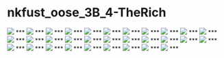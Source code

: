 nkfust_oose_3B_4-TheRich
========================
<img src="https://fbcdn-sphotos-a-a.akamaihd.net/hphotos-ak-xap1/t31.0-8/s960x960/10847177_767566140002182_1693200423386038476_o.jpg">
***
<img src="https://fbcdn-sphotos-d-a.akamaihd.net/hphotos-ak-xpf1/t31.0-8/s960x960/10697281_767566186668844_6617429882837237980_o.jpg">
***
<img src="https://fbcdn-sphotos-f-a.akamaihd.net/hphotos-ak-xpa1/t31.0-8/s960x960/10900211_767566230002173_3171093678962648480_o.jpg">
***
<img src="https://scontent-b-hkg.xx.fbcdn.net/hphotos-xap1/t31.0-8/s960x960/10869352_767566300002166_9196562510771858517_o.jpg">
***
<img src="https://fbcdn-sphotos-b-a.akamaihd.net/hphotos-ak-xap1/t31.0-8/s960x960/10869608_767566790002117_6765523721162067592_o.jpg">
***
<img src="https://fbcdn-sphotos-a-a.akamaihd.net/hphotos-ak-xpa1/t31.0-8/s960x960/10547116_767567126668750_7409189513335116247_o.jpg">
***
<img src="https://scontent-a-hkg.xx.fbcdn.net/hphotos-xfa1/t31.0-8/s960x960/10010186_767567200002076_4423705533428236697_o.jpg">
***
<img src="https://fbcdn-sphotos-f-a.akamaihd.net/hphotos-ak-xap1/t31.0-8/s960x960/10899959_767567263335403_7896124942956696418_o.jpg">
***
<img src="https://fbcdn-sphotos-d-a.akamaihd.net/hphotos-ak-xpa1/t31.0-8/s960x960/10847230_767567296668733_8787109602610187523_o.jpg">
***
<img src="https://fbcdn-sphotos-b-a.akamaihd.net/hphotos-ak-xpa1/t31.0-8/s960x960/10869596_767567333335396_1188376547909022834_o.jpg">
***
<img src="https://fbcdn-sphotos-h-a.akamaihd.net/hphotos-ak-xfp1/t31.0-8/s960x960/10872863_767567376668725_2240079153602665033_o.jpg">
***
<img src="https://scontent-a-hkg.xx.fbcdn.net/hphotos-xpa1/t31.0-8/s960x960/10865766_767567420002054_7604538186248367852_o.jpg">
***
<img src="https://scontent-a-hkg.xx.fbcdn.net/hphotos-xaf1/t31.0-8/s960x960/10842318_767567450002051_5354431233492021800_o.jpg">
***
<img src="https://scontent-a-hkg.xx.fbcdn.net/hphotos-xap1/t31.0-8/s960x960/1795961_767567500002046_1799445941172970724_o.jpg">
***
<img src="https://fbcdn-sphotos-g-a.akamaihd.net/hphotos-ak-xap1/t31.0-8/s960x960/10861120_767567543335375_5065967473200148768_o.jpg">
***
<img src="https://scontent-b-hkg.xx.fbcdn.net/hphotos-xap1/l/t31.0-8/s960x960/10835403_767567590002037_4741158854651662554_o.jpg">
***
<img src="https://scontent-b-hkg.xx.fbcdn.net/hphotos-xap1/t31.0-8/s960x960/10848569_767567630002033_3021801391437349016_o.jpg">
***
<img src="https://fbcdn-sphotos-e-a.akamaihd.net/hphotos-ak-xap1/t31.0-8/s960x960/10847281_767567663335363_5342905667364277641_o.jpg">
***
<img src="https://fbcdn-sphotos-c-a.akamaihd.net/hphotos-ak-xfa1/t31.0-8/s960x960/10872848_767567716668691_9119842709214458953_o.jpg">
***
<img src="https://fbcdn-sphotos-a-a.akamaihd.net/hphotos-ak-xpa1/t31.0-8/s960x960/10841813_767567750002021_1565777110092965051_o.jpg">
***
<img src="https://fbcdn-sphotos-g-a.akamaihd.net/hphotos-ak-xfa1/t31.0-8/s960x960/10887155_767567796668683_2069759949788895385_o.jpg">
***
<img src="https://fbcdn-sphotos-f-a.akamaihd.net/hphotos-ak-xpa1/t31.0-8/s960x960/10856656_767567866668676_6078924555095355548_o.jpg">
***
<img src="https://scontent-b-hkg.xx.fbcdn.net/hphotos-xpa1/t31.0-8/s960x960/10835403_767567903335339_8722071637711008068_o.jpg">
***
<img src="https://fbcdn-sphotos-b-a.akamaihd.net/hphotos-ak-xap1/t31.0-8/s960x960/10860908_767567950002001_5038826586829949911_o.jpg">
***
<img src="https://fbcdn-sphotos-h-a.akamaihd.net/hphotos-ak-xap1/t31.0-8/s960x960/10887590_767567986668664_2381229597837227389_o.jpg">
***
<img src="https://fbcdn-sphotos-g-a.akamaihd.net/hphotos-ak-xpa1/t31.0-8/s960x960/1920991_767568050001991_1286979928937379540_o.jpg">
***
<img src="https://scontent-a-hkg.xx.fbcdn.net/hphotos-xpa1/t31.0-8/s960x960/10848532_767568096668653_5425924024599882408_o.jpg">
***
<img src="https://fbcdn-sphotos-h-a.akamaihd.net/hphotos-ak-xap1/t31.0-8/s960x960/10869724_767568313335298_3930201850330971354_o.jpg">
***
<img src="https://scontent-b-hkg.xx.fbcdn.net/hphotos-xap1/t31.0-8/s960x960/10835343_767568470001949_2394104544196633575_o.jpg">
***
<img src="https://fbcdn-sphotos-d-a.akamaihd.net/hphotos-ak-xap1/t31.0-8/s960x960/10841834_767568510001945_3318049335126752271_o.jpg">
***
<img src="https://fbcdn-sphotos-f-a.akamaihd.net/hphotos-ak-xpa1/t31.0-8/s960x960/10899996_767568563335273_6392684774627571685_o.jpg">
***

